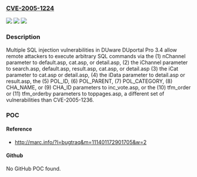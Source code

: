 ### [CVE-2005-1224](https://cve.mitre.org/cgi-bin/cvename.cgi?name=CVE-2005-1224)
![](https://img.shields.io/static/v1?label=Product&message=n%2Fa&color=blue)
![](https://img.shields.io/static/v1?label=Version&message=n%2Fa&color=blue)
![](https://img.shields.io/static/v1?label=Vulnerability&message=n%2Fa&color=brighgreen)

### Description

Multiple SQL injection vulnerabilities in DUware DUportal Pro 3.4 allow remote attackers to execute arbitrary SQL commands via the (1) nChannel parameter to default.asp, cat.asp, or detail.asp, (2) the iChannel parameter to search.asp, default.asp, result.asp, cat.asp, or detail.asp (3) the iCat parameter to cat.asp or detail.asp, (4) the iData parameter to detail.asp or result.asp, the (5) POL_ID, (6) POL_PARENT, (7) POL_CATEGORY, (8) CHA_NAME, or (9) CHA_ID parameters to inc_vote.asp, or the (10) tfm_order or (11) tfm_orderby parameters to toppages.asp, a different set of vulnerabilities than CVE-2005-1236.

### POC

#### Reference
- http://marc.info/?l=bugtraq&m=111401172901705&w=2

#### Github
No GitHub POC found.

